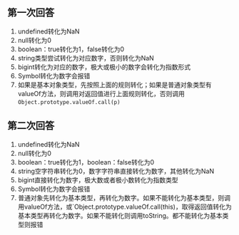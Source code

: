 ## 第一次回答
1. undefined转化为NaN
2. null转化为0
3. boolean：true转化为1，false转化为0
4. string类型尝试转化为对应数字，否则转化为NaN
5. bigint转化为对应的数字，极大或极小的数字会转化为指数形式
6. Symbol转化为数字会报错
7. 如果是基本对象类型，先按照上面的规则转化；如果是普通对象类型有valueOf方法，则调用对返回值进行上面规则转化，否则调用`Object.prototype.valueOf.call(p)`

## 第二次回答
1. undefined转化为NaN
2. null转化为0
3. boolean：true转化为1，boolean：false转化为0
4. string空字符串转化为0，数字字符串直接转化为数字，其他转化为NaN
5. bigint直接转化为数字，极大数或者极小数转化为指数类型
6. Symbol转化为数字会报错
7. 普通对象先转化为基本类型，再转化为数字。如果不能转化为基本类型，则调用valueOf方法，或`Object.prototype.valueOf.call(this)，取得返回值转化为基本类型再转化为数字。如果不能转化则调用toString。都不能转化为基本类型则报错